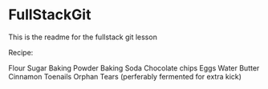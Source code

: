 # FullStackGit

This is the readme for the fullstack git lesson

Recipe:

Flour
Sugar
Baking Powder
Baking Soda
Chocolate chips
Eggs
Water
Butter
Cinnamon
Toenails
Orphan Tears (perferably fermented for extra kick)